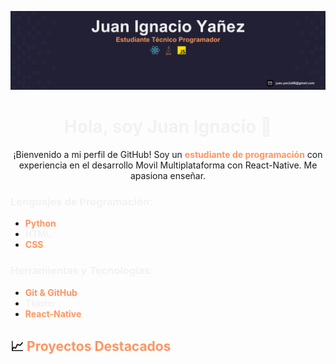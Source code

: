 <p align="center">
  <img src="./assets/Banner Linkedin.svg" alt="Banner">
</p>

<h1 align="center">
  <span style="color: #f2f2f2;">Hola, soy Juan Ignacio 👋</span>
</h1>

<p align="center">
  ¡Bienvenido a mi perfil de GitHub! Soy un <span style="color: #ff9561"><strong>estudiante de programación</strong></span> con experiencia en el desarrollo Movil Multiplataforma con React-Native. Me apasiona enseñar.
</p>

### <span style="color: #f2f2f2">Lenguajes de Programación:</span>

-   <span style="color: #ff9561">**Python**</span>
-   <span style="color: #f2f2f2">**HTML**</span>
-   <span style="color: #ff9561">**CSS**</span>

### <span style="color: #f2f2f2">Herramientas y Tecnologías:</span>

-   <span style="color: #ff9561">**Git & GitHub**</span>
-   <span style="color: #f2f2f2">**Tkinter**</span>
-   <span style="color: #ff9561">**React-Native**</span>

## 📈 <span style="color: #ff9561">Proyectos Destacados</span>
